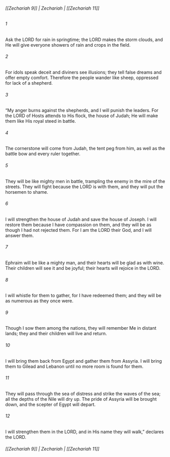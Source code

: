 ###### [[Zechariah 9]] | Zechariah | [[Zechariah 11]]

###### 1
Ask the LORD for rain in springtime; the LORD makes the storm clouds, and He will give everyone showers of rain and crops in the field.
###### 2
For idols speak deceit and diviners see illusions; they tell false dreams and offer empty comfort. Therefore the people wander like sheep, oppressed for lack of a shepherd.
###### 3
“My anger burns against the shepherds, and I will punish the leaders. For the LORD of Hosts attends to His flock, the house of Judah; He will make them like His royal steed in battle.
###### 4
The cornerstone will come from Judah, the tent peg from him, as well as the battle bow and every ruler together.
###### 5
They will be like mighty men in battle, trampling the enemy in the mire of the streets. They will fight because the LORD is with them, and they will put the horsemen to shame.
###### 6
I will strengthen the house of Judah and save the house of Joseph. I will restore them because I have compassion on them, and they will be as though I had not rejected them. For I am the LORD their God, and I will answer them.
###### 7
Ephraim will be like a mighty man, and their hearts will be glad as with wine. Their children will see it and be joyful; their hearts will rejoice in the LORD.
###### 8
I will whistle for them to gather, for I have redeemed them; and they will be as numerous as they once were.
###### 9
Though I sow them among the nations, they will remember Me in distant lands; they and their children will live and return.
###### 10
I will bring them back from Egypt and gather them from Assyria. I will bring them to Gilead and Lebanon until no more room is found for them.
###### 11
They will pass through the sea of distress and strike the waves of the sea; all the depths of the Nile will dry up. The pride of Assyria will be brought down, and the scepter of Egypt will depart.
###### 12
I will strengthen them in the LORD, and in His name they will walk,” declares the LORD.

###### [[Zechariah 9]] | Zechariah | [[Zechariah 11]]
